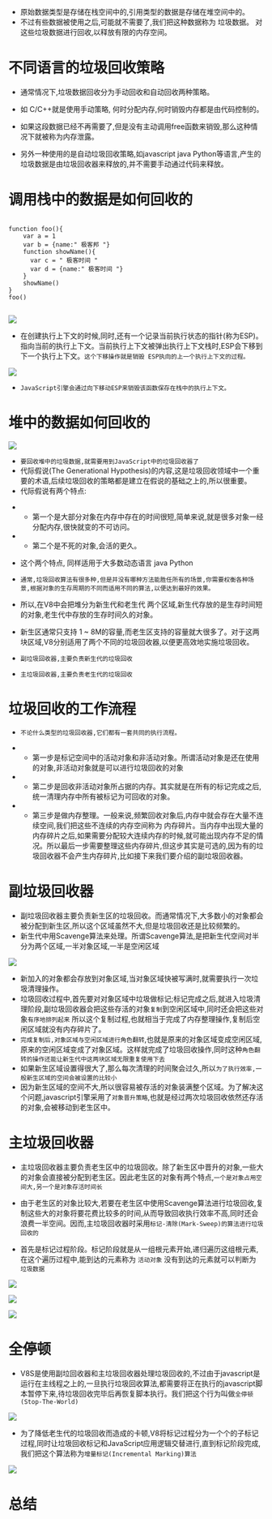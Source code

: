 * 原始数据类型是存储在栈空间中的,引用类型的数据是存储在堆空间中的。
* 不过有些数据被使用之后,可能就不需要了,我们把这种数据称为 垃圾数据。  对这些垃圾数据进行回收,以释放有限的内存空间。

# 不同语言的垃圾回收策略
* 通常情况下,垃圾数据回收分为手动回收和自动回收两种策略。
* 如 C/C++就是使用手动策略, 何时分配内存,何时销毁内存都是由代码控制的。
* 如果这段数据已经不再需要了,但是没有主动调用free函数来销毁,那么这种情况下就被称为内存泄露。

* 另外一种使用的是自动垃圾回收策略,如javascript java Python等语言,产生的垃圾数据是由垃圾回收器来释放的,并不需要手动通过代码来释放。

# 调用栈中的数据是如何回收的

```

function foo(){
    var a = 1
    var b = {name:" 极客邦 "}
    function showName(){
      var c = " 极客时间 "
      var d = {name:" 极客时间 "}
    }
    showName()
}
foo()


```

![](https://raw.githubusercontent.com/1391020381/Front-end-Advancement/%E6%B5%8F%E8%A7%88%E5%99%A8%E5%B7%A5%E4%BD%9C%E5%8E%9F%E7%90%86%E4%B8%8E%E5%AE%9E%E8%B7%B5/note/img/%E6%89%A7%E8%A1%8C%E5%88%B0%20showName%20%E5%87%BD%E6%95%B0%E6%97%B6%E7%9A%84%E5%86%85%E5%AD%98%E6%A8%A1%E5%9E%8B.png)

* 在创建执行上下文的时候,同时,还有一个记录当前执行状态的指针(称为ESP)。指向当前的执行上下文。当前执行上下文被弹出执行上下文栈时,ESP会下移到 下一个执行上下文。`这个下移操作就是销毁 ESP执向的上一个执行上下文的过程。`

![](https://raw.githubusercontent.com/1391020381/Front-end-Advancement/%E6%B5%8F%E8%A7%88%E5%99%A8%E5%B7%A5%E4%BD%9C%E5%8E%9F%E7%90%86%E4%B8%8E%E5%AE%9E%E8%B7%B5/note/img/%E4%BB%8E%E6%A0%88%E4%B8%AD%E5%9B%9E%E6%94%B6%20showName%20%E6%89%A7%E8%A1%8C%E4%B8%8A%E4%B8%8B%E6%96%87.png)

* `JavaScript引擎会通过向下移动ESP来销毁该函数保存在栈中的执行上下文。`

# 堆中的数据如何回收的
![](https://raw.githubusercontent.com/1391020381/Front-end-Advancement/%E6%B5%8F%E8%A7%88%E5%99%A8%E5%B7%A5%E4%BD%9C%E5%8E%9F%E7%90%86%E4%B8%8E%E5%AE%9E%E8%B7%B5/note/img/foo%20%E5%87%BD%E6%95%B0%E6%89%A7%E8%A1%8C%E7%BB%93%E6%9D%9F%E5%90%8E%E7%9A%84%E5%86%85%E5%AD%98%E7%8A%B6%E6%80%81.png)

* `要回收堆中的垃圾数据,就需要用到JavaScript中的垃圾回收器了`
* 代际假说(The Generational Hypothesis)的内容,这是垃圾回收领域中一个重要的术语,后续垃圾回收的策略都是建立在假说的基础之上的,所以很重要。
* 代际假说有两个特点:
- * 第一个是大部分对象在内存中存在的时间很短,简单来说,就是很多对象一经分配内存,很快就变的不可访问。
- * 第二个是不死的对象,会活的更久。

* 这个两个特点, 同样适用于大多数动态语言 java Python

* `通常,垃圾回收算法有很多种,但是并没有哪种方法能胜任所有的场景,你需要权衡各种场景,根据对象的生存周期的不同而适用不同的算法,以便达到最好的效果。`

* 所以,在V8中会把堆分为新生代和老生代 两个区域,新生代存放的是生存时间短的对象,老生代中存放的生存时间久的对象。

* 新生区通常只支持 1 ~ 8M的容量,而老生区支持的容量就大很多了。对于这两块区域,V8分别适用了两个不同的垃圾回收器,以便更高效地实施垃圾回收。

* `副垃圾回收器,主要负责新生代的垃圾回收`
* `主垃圾回收器,主要负责老生代的垃圾回收`

# 垃圾回收的工作流程
* `不论什么类型的垃圾回收器,它们都有一套共同的执行流程。`

- * 第一步是标记空间中的活动对象和非活动对象。所谓活动对象是还在使用的对象,非活动对象就是可以进行垃圾回收的对象
- * 第二步是回收非活动对象所占据的内存。其实就是在所有的标记完成之后,统一清理内存中所有被标记为可回收的对象。
- * 第三步是做内存整理。一般来说,频繁回收对象后,内存中就会存在大量不连续空间,我们把这些不连续的内存空间称为 内存碎片。当内存中出现大量的内存碎片之后,如果需要分配较大连续内存的时候,就可能出现内存不足的情况。所以最后一步需要整理这些内存碎片,但这步其实是可选的,因为有的垃圾回收器不会产生内存碎片,比如接下来我们要介绍的副垃圾回收器。

# 副垃圾回收器

* 副垃圾回收器主要负责新生区的垃圾回收。而通常情况下,大多数小的对象都会被分配到新生区,所以这个区域虽然不大,但是垃圾回收还是比较频繁的。
* 新生代中用Scavenge算法来处理。所谓Scavenge算法,是把新生代空间对半分为两个区域,一半对象区域,一半是空闲区域

![](https://raw.githubusercontent.com/1391020381/Front-end-Advancement/%E6%B5%8F%E8%A7%88%E5%99%A8%E5%B7%A5%E4%BD%9C%E5%8E%9F%E7%90%86%E4%B8%8E%E5%AE%9E%E8%B7%B5/note/img/%E6%96%B0%E7%94%9F%E5%8C%BA%E8%A6%81%E5%88%92%E5%88%86%E4%B8%BA%E5%AF%B9%E8%B1%A1%E5%8C%BA%E5%9F%9F%E5%92%8C%E7%A9%BA%E9%97%B2%E5%8C%BA%E5%9F%9F.png)

* 新加入的对象都会存放到对象区域,当对象区域快被写满时,就需要执行一次垃圾清理操作。
* 垃圾回收过程中,首先要对对象区域中垃圾做标记;标记完成之后,就进入垃圾清理阶段,副垃圾回收器会把这些存活的对象`复制`到空闲区域中,同时还会把这些对象`有序地排列起来` 所以这个复制过程,也就相当于完成了内存整理操作,复制后空闲区域就没有内存碎片了。
* `完成复制后,对象区域与空闲区域进行角色翻转`,也就是原来的对象区域变成空闲区域,原来的空闲区域变成了对象区域。这样就完成了垃圾回收操作,同时这种`角色翻转的操作还能让新生代中这两块区域无限重复使用下去`
* 如果新生区域设置得很大了,那么每次清理的时间聚会过久,所以`为了执行效率,一般新生区域的空间会被设置的比较小`
* 因为新生区域的空间不大,所以很容易被存活的对象装满整个区域。为了解决这个问题,javascript引擎采用了`对象晋升策略`,也就是经过两次垃圾回收依然还存活的对象,会被移动到老生区中。

# 主垃圾回收器
* 主垃圾回收器主要负责老生区中的垃圾回收。除了新生区中晋升的对象,一些大的对象会直接被分配到老生区。因此老生区的对象有两个特点,`一个是对象占用空间大,另一个是对象存活时间长`

* 由于老生区的对象比较大,若要在老生区中使用Scavenge算法进行垃圾回收,复制这些大的对象将要花费比较多的时间,从而导致回收执行效率不高,同时还会浪费一半空间。因而,主垃圾回收器时采用`标记-清除(Mark-Sweep)的算法进行垃圾回收的`

* 首先是标记过程阶段。标记阶段就是从一组根元素开始,递归遍历这组根元素,在这个遍历过程中,能到达的元素称为 `活动对象` 没有到达的元素就可以判断为 `垃圾数据`

![](https://raw.githubusercontent.com/1391020381/Front-end-Advancement/%E6%B5%8F%E8%A7%88%E5%99%A8%E5%B7%A5%E4%BD%9C%E5%8E%9F%E7%90%86%E4%B8%8E%E5%AE%9E%E8%B7%B5/note/img/%E6%A0%87%E8%AE%B0%E8%BF%87%E7%A8%8B.png)

![](https://raw.githubusercontent.com/1391020381/Front-end-Advancement/%E6%B5%8F%E8%A7%88%E5%99%A8%E5%B7%A5%E4%BD%9C%E5%8E%9F%E7%90%86%E4%B8%8E%E5%AE%9E%E8%B7%B5/note/img/%E6%A0%87%E8%AE%B0%E6%B8%85%E9%99%A4%E8%BF%87%E7%A8%8B.png)

![](https://raw.githubusercontent.com/1391020381/Front-end-Advancement/%E6%B5%8F%E8%A7%88%E5%99%A8%E5%B7%A5%E4%BD%9C%E5%8E%9F%E7%90%86%E4%B8%8E%E5%AE%9E%E8%B7%B5/note/img/%E6%A0%87%E8%AE%B0%E6%95%B4%E7%90%86%E8%BF%87%E7%A8%8B.png)

# 全停顿
* V8S是使用副垃回收器和主垃圾回收器处理垃圾回收的,不过由于javascript是运行在主线程之上的,一旦执行垃圾回收算法,都需要将正在执行的javascript脚本暂停下来,待垃圾回收完毕后再恢复脚本执行。我们把这个行为叫做`全停顿(Stop-The-World)`

![](https://raw.githubusercontent.com/1391020381/Front-end-Advancement/%E6%B5%8F%E8%A7%88%E5%99%A8%E5%B7%A5%E4%BD%9C%E5%8E%9F%E7%90%86%E4%B8%8E%E5%AE%9E%E8%B7%B5/note/img/%E5%85%A8%E5%81%9C%E9%A1%BF.png)

* 为了降低老生代的垃圾回收而造成的卡顿,V8将标记过程分为一个个的子标记过程,同时让垃圾回收标记和JavaScript应用逻辑交替进行,直到标记阶段完成,我们把这个算法称为`增量标记(Incremental Marking)算法`

![](https://raw.githubusercontent.com/1391020381/Front-end-Advancement/%E6%B5%8F%E8%A7%88%E5%99%A8%E5%B7%A5%E4%BD%9C%E5%8E%9F%E7%90%86%E4%B8%8E%E5%AE%9E%E8%B7%B5/note/img/%E5%A2%9E%E9%87%8F%E6%A0%87%E8%AE%B0.png)


# 总结